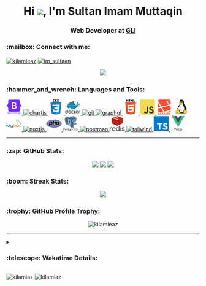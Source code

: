 <h1 align="center">Hi <img src="https://media.giphy.com/media/hvRJCLFzcasrR4ia7z/giphy.gif" width="25px">, I'm Sultan Imam Muttaqin</h1>
<h3 align="center">Web Developer at <a href="https://gli.id/">GLI</a></h3>


<h3 align="left">:mailbox: Connect with me:</h3>
<p align="left">
<a href="https://linkedin.com/in/kilamieaz" target="blank"><img align="center" src="https://img.shields.io/badge/LinkedIn-0077B5?style=for-the-badge&logo=linkedin&logoColor=white" alt="kilamieaz"/></a>
<a href="https://instagram.com/im_sultaan" target="blank"><img align="center" src="https://img.shields.io/badge/Instagram-E4405F?style=for-the-badge&logo=instagram&logoColor=white" alt="im_sultaan"/></a>
</p>

<p align='center'>
    <img src="https://holopin.me/kilamieaz">
</p>

<h3 align="left">:hammer_and_wrench: Languages and Tools:</h3>
<p align="left"> <a href="https://getbootstrap.com" target="_blank" rel="noreferrer"> <img src="https://raw.githubusercontent.com/devicons/devicon/master/icons/bootstrap/bootstrap-plain-wordmark.svg" alt="bootstrap" width="40" height="40"/> </a> <a href="https://www.chartjs.org" target="_blank" rel="noreferrer"> <img src="https://www.chartjs.org/media/logo-title.svg" alt="chartjs" width="40" height="40"/> </a> <a href="https://www.w3schools.com/css/" target="_blank" rel="noreferrer"> <img src="https://raw.githubusercontent.com/devicons/devicon/master/icons/css3/css3-original-wordmark.svg" alt="css3" width="40" height="40"/> </a> <a href="https://www.docker.com/" target="_blank" rel="noreferrer"> <img src="https://raw.githubusercontent.com/devicons/devicon/master/icons/docker/docker-original-wordmark.svg" alt="docker" width="40" height="40"/> </a> <a href="https://git-scm.com/" target="_blank" rel="noreferrer"> <img src="https://www.vectorlogo.zone/logos/git-scm/git-scm-icon.svg" alt="git" width="40" height="40"/> </a> <a href="https://graphql.org" target="_blank" rel="noreferrer"> <img src="https://www.vectorlogo.zone/logos/graphql/graphql-icon.svg" alt="graphql" width="40" height="40"/> </a> <a href="https://www.w3.org/html/" target="_blank" rel="noreferrer"> <img src="https://raw.githubusercontent.com/devicons/devicon/master/icons/html5/html5-original-wordmark.svg" alt="html5" width="40" height="40"/> </a> <a href="https://developer.mozilla.org/en-US/docs/Web/JavaScript" target="_blank" rel="noreferrer"> <img src="https://raw.githubusercontent.com/devicons/devicon/master/icons/javascript/javascript-original.svg" alt="javascript" width="40" height="40"/> </a> <a href="https://laravel.com/" target="_blank" rel="noreferrer"> <img src="https://raw.githubusercontent.com/devicons/devicon/master/icons/laravel/laravel-plain-wordmark.svg" alt="laravel" width="40" height="40"/> </a> <a href="https://www.linux.org/" target="_blank" rel="noreferrer"> <img src="https://raw.githubusercontent.com/devicons/devicon/master/icons/linux/linux-original.svg" alt="linux" width="40" height="40"/> </a> <a href="https://www.mysql.com/" target="_blank" rel="noreferrer"> <img src="https://raw.githubusercontent.com/devicons/devicon/master/icons/mysql/mysql-original-wordmark.svg" alt="mysql" width="40" height="40"/> </a> <a href="https://nuxtjs.org/" target="_blank" rel="noreferrer"> <img src="https://www.vectorlogo.zone/logos/nuxtjs/nuxtjs-icon.svg" alt="nuxtjs" width="40" height="40"/> </a> <a href="https://www.php.net" target="_blank" rel="noreferrer"> <img src="https://raw.githubusercontent.com/devicons/devicon/master/icons/php/php-original.svg" alt="php" width="40" height="40"/> </a> <a href="https://www.postgresql.org" target="_blank" rel="noreferrer"> <img src="https://raw.githubusercontent.com/devicons/devicon/master/icons/postgresql/postgresql-original-wordmark.svg" alt="postgresql" width="40" height="40"/> </a> <a href="https://postman.com" target="_blank" rel="noreferrer"> <img src="https://www.vectorlogo.zone/logos/getpostman/getpostman-icon.svg" alt="postman" width="40" height="40"/> </a> <a href="https://redis.io" target="_blank" rel="noreferrer"> <img src="https://raw.githubusercontent.com/devicons/devicon/master/icons/redis/redis-original-wordmark.svg" alt="redis" width="40" height="40"/> </a> <a href="https://tailwindcss.com/" target="_blank" rel="noreferrer"> <img src="https://www.vectorlogo.zone/logos/tailwindcss/tailwindcss-icon.svg" alt="tailwind" width="40" height="40"/> </a> <a href="https://www.typescriptlang.org/" target="_blank" rel="noreferrer"> <img src="https://raw.githubusercontent.com/devicons/devicon/master/icons/typescript/typescript-original.svg" alt="typescript" width="40" height="40"/> </a> <a href="https://vuejs.org/" target="_blank" rel="noreferrer"> <img src="https://raw.githubusercontent.com/devicons/devicon/master/icons/vuejs/vuejs-original-wordmark.svg" alt="vuejs" width="40" height="40"/> </a> </p>

<hr>
<h3 align="left">:zap: GitHub Stats:</h3>
<p align='center'>
    <img src="https://github-readme-stats.vercel.app/api?username=kilamieaz&show_icons=true&count_private=true&theme=synthwave&custom_title=Kilamieaz&include_all_commits=true">
    <img src="https://github-readme-stats.vercel.app/api/wakatime?username=kilamieaz&theme=synthwave&langs_count=5&v=2">
    <img src="https://github-readme-stats.vercel.app/api/top-langs/?username=kilamieaz&layout=compact&count_private=true&theme=synthwave" />
</p>

<h3 align="left">:boom: Streak Stats:</h3>
<p align='center'>
    <img src="https://streak-stats.demolab.com?user=kilamieaz&theme=synthwave&date_format=M%20j%5B%2C%20Y%5D"> 
</p>

<h3 align="left">:trophy: GitHub Profile Trophy:</h3>
<p align="center"> 
    <img src="https://github-profile-trophy.vercel.app/?username=kilamieaz&theme=dracula" alt="kilamieaz" />
</p>
<hr>

<details>
<summary><h3 align="left">:telescope: Wakatime Details:</h3></summary>
<p align="center"> 
    
<!--START_SECTION:waka-->
![Lines of code](https://img.shields.io/badge/From%20Hello%20World%20I%27ve%20Written-51.9%20million%20lines%20of%20code-blue)

**I'm an Early 🐤** 

```text
🌞 Morning                5976 commits        ⬛⬛⬛⬛⬛⬛⬜⬜⬜⬜⬜⬜⬜⬜⬜⬜⬜⬜⬜⬜⬜⬜⬜⬜⬜   25.61 % 
🌆 Daytime                11805 commits       ⬛⬛⬛⬛⬛⬛⬛⬛⬛⬛⬛⬛⬛⬜⬜⬜⬜⬜⬜⬜⬜⬜⬜⬜⬜   50.59 % 
🌃 Evening                4789 commits        ⬛⬛⬛⬛⬛⬜⬜⬜⬜⬜⬜⬜⬜⬜⬜⬜⬜⬜⬜⬜⬜⬜⬜⬜⬜   20.52 % 
🌙 Night                  765 commits         ⬛⬜⬜⬜⬜⬜⬜⬜⬜⬜⬜⬜⬜⬜⬜⬜⬜⬜⬜⬜⬜⬜⬜⬜⬜   03.28 % 
```
📅 **I'm Most Productive on Tuesday** 

```text
Monday                   3373 commits        ⬛⬛⬛⬛⬜⬜⬜⬜⬜⬜⬜⬜⬜⬜⬜⬜⬜⬜⬜⬜⬜⬜⬜⬜⬜   14.45 % 
Tuesday                  5108 commits        ⬛⬛⬛⬛⬛⬜⬜⬜⬜⬜⬜⬜⬜⬜⬜⬜⬜⬜⬜⬜⬜⬜⬜⬜⬜   21.89 % 
Wednesday                3117 commits        ⬛⬛⬛⬜⬜⬜⬜⬜⬜⬜⬜⬜⬜⬜⬜⬜⬜⬜⬜⬜⬜⬜⬜⬜⬜   13.36 % 
Thursday                 4911 commits        ⬛⬛⬛⬛⬛⬜⬜⬜⬜⬜⬜⬜⬜⬜⬜⬜⬜⬜⬜⬜⬜⬜⬜⬜⬜   21.05 % 
Friday                   3650 commits        ⬛⬛⬛⬛⬜⬜⬜⬜⬜⬜⬜⬜⬜⬜⬜⬜⬜⬜⬜⬜⬜⬜⬜⬜⬜   15.64 % 
Saturday                 1413 commits        ⬛⬛⬜⬜⬜⬜⬜⬜⬜⬜⬜⬜⬜⬜⬜⬜⬜⬜⬜⬜⬜⬜⬜⬜⬜   06.06 % 
Sunday                   1763 commits        ⬛⬛⬜⬜⬜⬜⬜⬜⬜⬜⬜⬜⬜⬜⬜⬜⬜⬜⬜⬜⬜⬜⬜⬜⬜   07.56 % 
```


📊 **This Week I Spent My Time On** 

```text
🕑︎ Time Zone: Asia/Jakarta

💬 Programming Languages: 
Vue.js                   7 hrs 54 mins       ⬛⬛⬛⬛⬛⬛⬛⬛⬛⬛⬛⬛⬛⬛⬜⬜⬜⬜⬜⬜⬜⬜⬜⬜⬜   57.35 % 
TypeScript               2 hrs 31 mins       ⬛⬛⬛⬛⬛⬜⬜⬜⬜⬜⬜⬜⬜⬜⬜⬜⬜⬜⬜⬜⬜⬜⬜⬜⬜   18.33 % 
JavaScript               1 hr 11 mins        ⬛⬛⬜⬜⬜⬜⬜⬜⬜⬜⬜⬜⬜⬜⬜⬜⬜⬜⬜⬜⬜⬜⬜⬜⬜   08.67 % 
Docker                   48 mins             ⬛⬜⬜⬜⬜⬜⬜⬜⬜⬜⬜⬜⬜⬜⬜⬜⬜⬜⬜⬜⬜⬜⬜⬜⬜   05.88 % 
Other                    40 mins             ⬛⬜⬜⬜⬜⬜⬜⬜⬜⬜⬜⬜⬜⬜⬜⬜⬜⬜⬜⬜⬜⬜⬜⬜⬜   04.86 % 

🔥 Editors: 
VS Code                  13 hrs 47 mins      ⬛⬛⬛⬛⬛⬛⬛⬛⬛⬛⬛⬛⬛⬛⬛⬛⬛⬛⬛⬛⬛⬛⬛⬛⬛   100.00 % 
```


 Last Updated on 24/08/2024 18:43:49 UTC
<!--END_SECTION:waka-->
    
</p>
</details>

<!-- <details>
<summary>test</summary>
<p align="center"> 
<a href="https://github.com/ryo-ma/github-profile-trophy">
<img src="https://github-profile-trophy.vercel.app/?username=kilamieaz&theme=dracula" alt="kilamieaz" />
</a> 
</p>
</details> -->



<p align="left"> 
<img src="https://komarev.com/ghpvc/?username=kilamiaz&label=Profile%20views&color=292138&style=flat-square" alt="kilamiaz" />
<img src="https://wakatime.com/badge/user/24e0ad24-ff8e-425c-9eaa-977bfdcea892.svg" alt="kilamiaz" /> 
</p>

